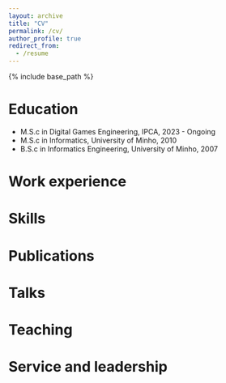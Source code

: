 ```yaml
---
layout: archive
title: "CV"
permalink: /cv/
author_profile: true
redirect_from:
  - /resume
---
```


{% include base_path %}

Education
======
* M.S.c in Digital Games Engineering, IPCA, 2023 - Ongoing
* M.S.c in Informatics, University of Minho, 2010
* B.S.c in Informatics Engineering, University of Minho, 2007

Work experience
======
  
Skills
======

Publications
======
<!--  <ul>{% for post in site.publications reversed %}
    {% include archive-single-cv.html %}
  {% endfor %}</ul> -->
  
Talks
======

<!--
  <ul>{% for post in site.talks reversed %}
    {% include archive-single-talk-cv.html  %}
  {% endfor %}</ul>
  -->

Teaching
======

  <!-- <ul>{% for post in site.teaching reversed %}
    {% include archive-single-cv.html %}
  {% endfor %}</ul>
  -->

Service and leadership
======
<!-- * Currently signed in to 43 different slack teams -->
